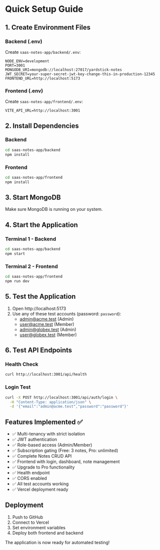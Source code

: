 # Quick Setup Guide

## 1. Create Environment Files

### Backend (.env)
Create `saas-notes-app/backend/.env`:
```env
NODE_ENV=development
PORT=3001
MONGODB_URI=mongodb://localhost:27017/yardstick-notes
JWT_SECRET=your-super-secret-jwt-key-change-this-in-production-12345
FRONTEND_URL=http://localhost:5173
```

### Frontend (.env)
Create `saas-notes-app/frontend/.env`:
```env
VITE_API_URL=http://localhost:3001
```

## 2. Install Dependencies

### Backend
```bash
cd saas-notes-app/backend
npm install
```

### Frontend
```bash
cd saas-notes-app/frontend
npm install
```

## 3. Start MongoDB
Make sure MongoDB is running on your system.

## 4. Start the Application

### Terminal 1 - Backend
```bash
cd saas-notes-app/backend
npm start
```

### Terminal 2 - Frontend
```bash
cd saas-notes-app/frontend
npm run dev
```

## 5. Test the Application

1. Open http://localhost:5173
2. Use any of these test accounts (password: `password`):
   - admin@acme.test (Admin)
   - user@acme.test (Member)
   - admin@globex.test (Admin)
   - user@globex.test (Member)

## 6. Test API Endpoints

### Health Check
```bash
curl http://localhost:3001/api/health
```

### Login Test
```bash
curl -X POST http://localhost:3001/api/auth/login \
  -H "Content-Type: application/json" \
  -d '{"email":"admin@acme.test","password":"password"}'
```

## Features Implemented ✅

- ✅ Multi-tenancy with strict isolation
- ✅ JWT authentication
- ✅ Role-based access (Admin/Member)
- ✅ Subscription gating (Free: 3 notes, Pro: unlimited)
- ✅ Complete Notes CRUD API
- ✅ Frontend with login, dashboard, note management
- ✅ Upgrade to Pro functionality
- ✅ Health endpoint
- ✅ CORS enabled
- ✅ All test accounts working
- ✅ Vercel deployment ready

## Deployment

1. Push to GitHub
2. Connect to Vercel
3. Set environment variables
4. Deploy both frontend and backend

The application is now ready for automated testing!
